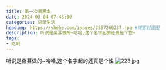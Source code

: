 ```yaml
---
title: 第一次喝黑水
date: 2024-03-04 07:48:00
categories: 记录生活
headimg: https://yhehe.com/images/3557260237.jpg #博客封面图
description: 听说是桑葚做的~哈哈,这个名字起的还真是个性~
tags:
- 吃喝
---
```

听说是桑葚做的~哈哈,这个名字起的还真是个性
![223.jpg](https://yhehe.com/images/3557260237.jpg)



